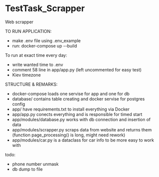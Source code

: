 # TestTask_Scrapper
Web scrapper

TO RUN APPLICATION:
- make .env file using .env_example
- run:
    docker-compose up --build

To run at exact time every day:
- write wanted time to .env
- comment 58 line in app/app.py (left uncommented for easy test)
- Kiev timezone

STRUCTURE & REMARKS:
- docker-compose loads one servise for app and one for db
- database/ contains table creating and docker servise for postgres config
- app/ have requirements.txt to install everything via Docker
- app/app.py conects everything and is responsible for timed start
- app/modules/database.py works with db connection and insertion of data
- app/modules/scrapper.py scraps data from website and returns them (function page_processing() is long, might need rework)
- app/modules/car.py is a dataclass for car info to be more easy to work with

todo:
- phone number unmask
- db dump to file

